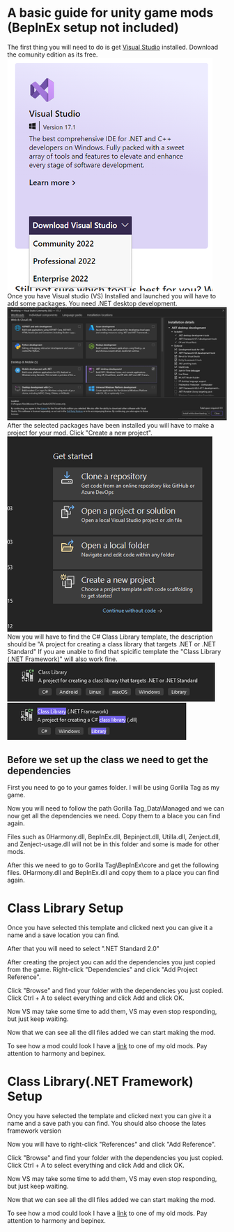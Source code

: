 # A basic guide for unity game mods (BepInEx setup not included)

The first thing you will need to do is get [Visual Studio](https://visualstudio.microsoft.com) installed. Download the comunity edition as its free.
![images](Images/guide1.png)
Once you have Visual studio (VS) Installed and launched you will have to add some packages. You need .NET desktop development.
![images](Images/guide2.png)
After the selected packages have been installed you will have to make a project for your mod. Click "Create a new project".
![images](Images/guide3.png)
Now you will have to find the C# Class Library template, the description should be "A project for creating a class library that targets .NET or .NET Standard"
If you are unable to find that spicific template the "Class Library (.NET Framework)" will also work fine.
![images](Images/guide4A.png)
![images](Images/guide4B.png)
## Before we set up the class we need to get the dependencies

First you need to go to your games folder. I will be using Gorilla Tag as my game.

Now you will need to follow the path Gorilla Tag_Data\Managed and we can now get all the dependencies we need. Copy them to a blace you can find again.

Files such as 0Harmony.dll, BepInEx.dll, Bepinject.dll, Utilla.dll, Zenject.dll, and Zenject-usage.dll will not be in this folder and some is made for other mods.

After this we need to go to Gorilla Tag\BepInEx\core and get the following files. 0Harmony.dll and BepInEx.dll and copy them to a place you can find again.

# Class Library Setup

Once you have selected this template and clicked next you can give it a name and a save location you can find.

After that you will need to select ".NET Standard 2.0"

After creating the project you can add the dependencies you just copied from the game.
Right-click "Dependencies" and click "Add Project Reference".

Click "Browse" and find your folder with the dependencies you just copied. Click Ctrl + A to select everything and click Add and click OK.

Now VS may take some time to add them, VS may even stop responding, but just keep waiting.

Now that we can see all the dll files added we can start making the mod.

To see how a mod could look I have a [link](https://github.com/jona939s/Trail-monkey/blob/main/Class1.cs) to one of my old mods. Pay attention to harmony and bepinex.

# Class Library(.NET Framework) Setup

Oncy you have selected the template and clicked next you can give it a name and a save path you can find. You should also choose the lates framework version

Now you will have to right-click "References" and click "Add Reference".

Click "Browse" and find your folder with the dependencies you just copied. Click Ctrl + A to select everything and click Add and click OK.

Now VS may take some time to add them, VS may even stop responding, but just keep waiting.

Now that we can see all the dll files added we can start making the mod.

To see how a mod could look I have a [link](https://github.com/jona939s/Trail-monkey/blob/main/Class1.cs) to one of my old mods. Pay attention to harmony and bepinex.
